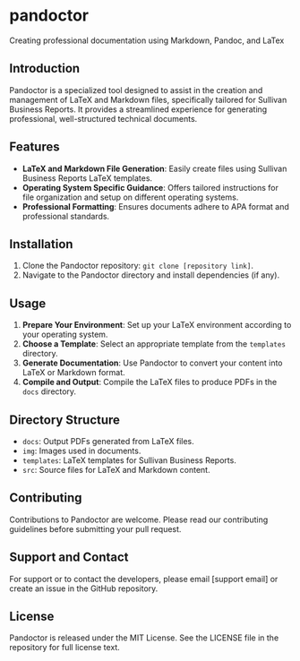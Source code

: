 # pandoctor
Creating professional documentation using Markdown, Pandoc, and LaTex

## Introduction
Pandoctor is a specialized tool designed to assist in the creation and management of LaTeX and Markdown files, specifically tailored for Sullivan Business Reports. It provides a streamlined experience for generating professional, well-structured technical documents.

## Features
- **LaTeX and Markdown File Generation**: Easily create files using Sullivan Business Reports LaTeX templates.
- **Operating System Specific Guidance**: Offers tailored instructions for file organization and setup on different operating systems.
- **Professional Formatting**: Ensures documents adhere to APA format and professional standards.

## Installation
1. Clone the Pandoctor repository: `git clone [repository link]`.
2. Navigate to the Pandoctor directory and install dependencies (if any).

## Usage
1. **Prepare Your Environment**: Set up your LaTeX environment according to your operating system.
2. **Choose a Template**: Select an appropriate template from the `templates` directory.
3. **Generate Documentation**: Use Pandoctor to convert your content into LaTeX or Markdown format.
4. **Compile and Output**: Compile the LaTeX files to produce PDFs in the `docs` directory.

## Directory Structure
- `docs`: Output PDFs generated from LaTeX files.
- `img`: Images used in documents.
- `templates`: LaTeX templates for Sullivan Business Reports.
- `src`: Source files for LaTeX and Markdown content.

## Contributing
Contributions to Pandoctor are welcome. Please read our contributing guidelines before submitting your pull request.

## Support and Contact
For support or to contact the developers, please email [support email] or create an issue in the GitHub repository.

## License
Pandoctor is released under the MIT License. See the LICENSE file in the repository for full license text.

